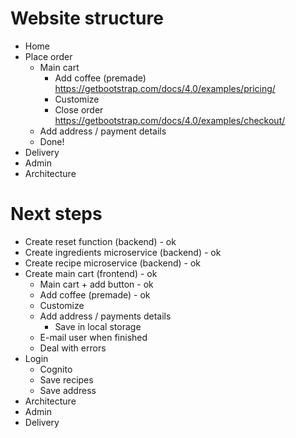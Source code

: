 # Website structure

- Home
- Place order
  - Main cart
    - Add coffee (premade) <https://getbootstrap.com/docs/4.0/examples/pricing/>
    - Customize
    - Close order <https://getbootstrap.com/docs/4.0/examples/checkout/>
  - Add address / payment details
  - Done!
- Delivery
- Admin
- Architecture

# Next steps

- Create reset function (backend) - ok
- Create ingredients microservice (backend) - ok
- Create recipe microservice (backend) - ok
- Create main cart (frontend) - ok
  - Main cart + add button - ok
  - Add coffee (premade) - ok
  - Customize
  - Add address / payments details
    - Save in local storage
  - E-mail user when finished
  - Deal with errors
- Login
  - Cognito
  - Save recipes
  - Save address
- Architecture
- Admin
- Delivery
